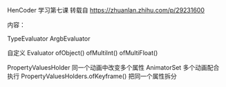HenCoder 学习第七课
转载自 https://zhuanlan.zhihu.com/p/29231600

内容：

TypeEvaluator
ArgbEvaluator

自定义 Evaluator
ofObject()
ofMultiInt() ofMultiFloat()

PropertyValuesHolder 同一个动画中改变多个属性
AnimatorSet 多个动画配合执行
PropertyValuesHolders.ofKeyframe() 把同一个属性拆分
